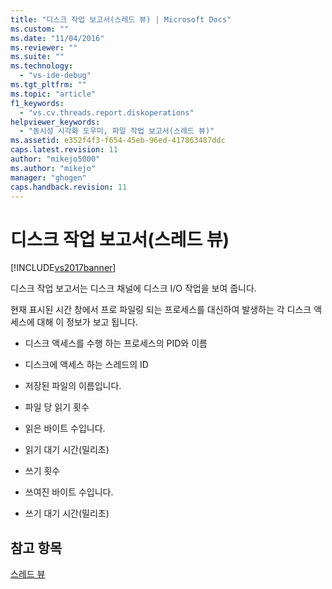 ```yaml
---
title: "디스크 작업 보고서(스레드 뷰) | Microsoft Docs"
ms.custom: ""
ms.date: "11/04/2016"
ms.reviewer: ""
ms.suite: ""
ms.technology: 
  - "vs-ide-debug"
ms.tgt_pltfrm: ""
ms.topic: "article"
f1_keywords: 
  - "vs.cv.threads.report.diskoperations"
helpviewer_keywords: 
  - "동시성 시각화 도우미, 파일 작업 보고서(스레드 뷰)"
ms.assetid: e352f4f3-f654-45eb-96ed-417863487ddc
caps.latest.revision: 11
author: "mikejo5000"
ms.author: "mikejo"
manager: "ghogen"
caps.handback.revision: 11
---
```

# 디스크 작업 보고서(스레드 뷰)
[!INCLUDE[vs2017banner](../code-quality/includes/vs2017banner.md)]

디스크 작업 보고서는 디스크 채널에 디스크 I\/O 작업을 보여 줍니다.  
  
 현재 표시된 시간 창에서 프로 파일링 되는 프로세스를 대신하여 발생하는 각 디스크 액세스에 대해 이 정보가 보고 됩니다.  
  
-   디스크 액세스를 수행 하는 프로세스의 PID와 이름  
  
-   디스크에 액세스 하는 스레드의 ID  
  
-   저장된 파일의 이름입니다.  
  
-   파일 당 읽기 횟수  
  
-   읽은 바이트 수입니다.  
  
-   읽기 대기 시간\(밀리초\)  
  
-   쓰기 횟수  
  
-   쓰여진 바이트 수입니다.  
  
-   쓰기 대기 시간\(밀리초\)  
  
## 참고 항목  
 [스레드 뷰](../profiling/threads-view-parallel-performance.md)